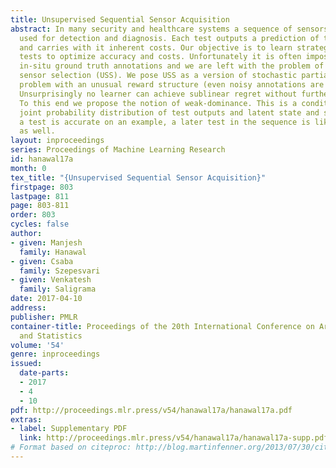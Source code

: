 ```yaml
---
title: Unsupervised Sequential Sensor Acquisition
abstract: In many security and healthcare systems a sequence of sensors/tests are
  used for detection and diagnosis. Each test outputs a prediction of the latent state,
  and carries with it inherent costs. Our objective is to learn strategies for selecting
  tests to optimize accuracy and costs. Unfortunately it is often impossible to acquire
  in-situ ground truth annotations and we are left with the problem of unsupervised
  sensor selection (USS). We pose USS as a version of stochastic partial monitoring
  problem with an unusual reward structure (even noisy annotations are unavailable).
  Unsurprisingly no learner can achieve sublinear regret without further assumptions.
  To this end we propose the notion of weak-dominance. This is a condition on the
  joint probability distribution of test outputs and latent state and says that whenever
  a test is accurate on an example, a later test in the sequence is likely to be accurate
  as well.
layout: inproceedings
series: Proceedings of Machine Learning Research
id: hanawal17a
month: 0
tex_title: "{Unsupervised Sequential Sensor Acquisition}"
firstpage: 803
lastpage: 811
page: 803-811
order: 803
cycles: false
author:
- given: Manjesh
  family: Hanawal
- given: Csaba
  family: Szepesvari
- given: Venkatesh
  family: Saligrama
date: 2017-04-10
address: 
publisher: PMLR
container-title: Proceedings of the 20th International Conference on Artificial Intelligence
  and Statistics
volume: '54'
genre: inproceedings
issued:
  date-parts:
  - 2017
  - 4
  - 10
pdf: http://proceedings.mlr.press/v54/hanawal17a/hanawal17a.pdf
extras:
- label: Supplementary PDF
  link: http://proceedings.mlr.press/v54/hanawal17a/hanawal17a-supp.pdf
# Format based on citeproc: http://blog.martinfenner.org/2013/07/30/citeproc-yaml-for-bibliographies/
---
```


